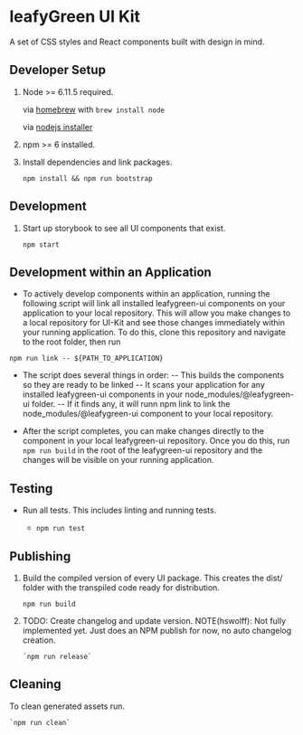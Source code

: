 # leafyGreen UI Kit

A set of CSS styles and React components built with design in mind.

## Developer Setup

1. Node >= 6.11.5 required.

   via [homebrew](https://brew.sh/) with `brew install node`

   via [nodejs installer](https://nodejs.org/en/)

1. npm >= 6 installed.

1. Install dependencies and link packages.

   `npm install && npm run bootstrap`

## Development

1. Start up storybook to see all UI components that exist.

   `npm start`

## Development within an Application

- To actively develop components within an application, running the following script will link all installed leafygreen-ui components on your application to your local repository. This will allow you make changes to a local repository for UI-Kit and see those changes immediately within your running application. To do this, clone this repository and navigate to the root folder, then run

`npm run link -- ${PATH_TO_APPLICATION}`

- The script does several things in order:
  -- This builds the components so they are ready to be linked
  -- It scans your application for any installed leafygreen-ui components in your node_modules/@leafygreen-ui folder.
  -- If it finds any, it will runn npm link to link the node_modules/@leafygreen-ui component to your local repository.

- After the script completes, you can make changes directly to the component in your local leafygreen-ui repository. Once you do this, run `npm run build` in the root of the leafygreen-ui repository and the changes will be visible on your running application.

## Testing

- Run all tests. This includes linting and running tests.

  - `npm run test`

## Publishing

1.  Build the compiled version of every UI package. This creates the dist/ folder with the transpiled code ready for distribution.

    `npm run build`

2.  TODO: Create changelog and update version.
    NOTE(hswolff): Not fully implemented yet. Just does an NPM publish for now, no auto changelog creation.

        `npm run release`

## Cleaning

To clean generated assets run.

    `npm run clean`
